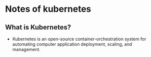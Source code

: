 # Notes of kubernetes

## What is Kubernetes?
- Kubernetes is an open-source container-orchestration system for automating computer application deployment, scaling, and management.
